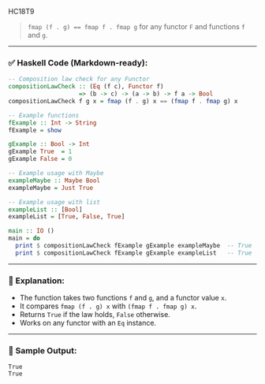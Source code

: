 HC18T9

> `fmap (f . g) == fmap f . fmap g` for any functor `F` and functions `f` and `g`.

---

### ✅ Haskell Code (Markdown-ready):

```haskell
-- Composition law check for any Functor
compositionLawCheck :: (Eq (f c), Functor f) 
                    => (b -> c) -> (a -> b) -> f a -> Bool
compositionLawCheck f g x = fmap (f . g) x == (fmap f . fmap g) x

-- Example functions
fExample :: Int -> String
fExample = show

gExample :: Bool -> Int
gExample True  = 1
gExample False = 0

-- Example usage with Maybe
exampleMaybe :: Maybe Bool
exampleMaybe = Just True

-- Example usage with list
exampleList :: [Bool]
exampleList = [True, False, True]

main :: IO ()
main = do
  print $ compositionLawCheck fExample gExample exampleMaybe  -- True
  print $ compositionLawCheck fExample gExample exampleList   -- True
```

---

### 🧠 Explanation:

* The function takes two functions `f` and `g`, and a functor value `x`.
* It compares `fmap (f . g) x` with `(fmap f . fmap g) x`.
* Returns `True` if the law holds, `False` otherwise.
* Works on any functor with an `Eq` instance.

---

### 🧪 Sample Output:

```
True
True
```

